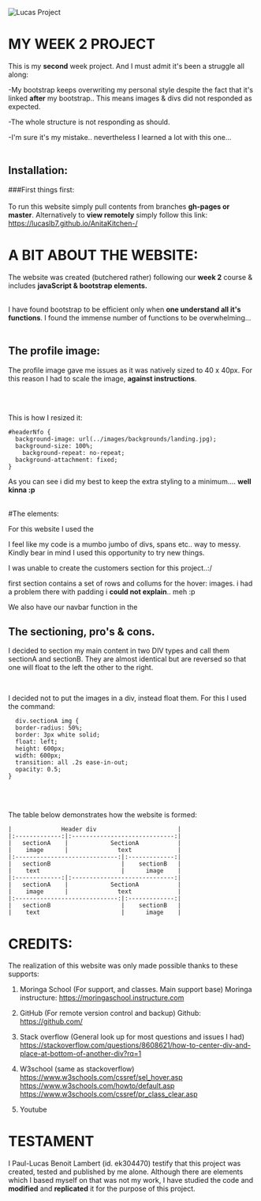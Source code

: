 

![Lucas Project]("https://github.com/lucasLB7/lucasProject/tree/gh-pages/images/me.jpg")


# MY WEEK 2 PROJECT

This is my __second__ week project. And I must admit it's been a struggle all along:

-My bootstrap keeps overwriting my personal style despite the fact that it's linked __after__ my bootstrap.. This means images & divs did not responded as expected.

-The whole structure is not responding as should.

-I'm sure it's my mistake.. nevertheless I learned a lot with this one...
<br><br>
## Installation:
###First things first:
<br><br>
To run this website simply pull contents from branches __gh-pages or master__.  Alternatively to __view remotely__ simply follow this link:
 https://lucaslb7.github.io/AnitaKitchen-/

# A BIT ABOUT THE WEBSITE:

The website was created (butchered rather) following our __week 2__ course & includes __javaScript & bootstrap elements.__
<br><br>

I have found bootstrap to be efficient only when __one understand all it's functions__. I found the immense number of functions to be overwhelming...
<br><br>
## The profile image:

The profile image gave me issues as it was natively sized to 40 x 40px. For this reason I had to scale the image, __against instructions__.

<br><br>

This is how I resized it:  
```
#headerNfo {
  background-image: url(../images/backgrounds/landing.jpg);
  background-size: 100%;
	background-repeat: no-repeat;
  background-attachment: fixed;
}

```
As you can see i did my best to keep the extra styling to a minimum.... **well kinna :p**
<br><br>

#The elements:

For this website I used the

I feel like my code is a mumbo jumbo of divs, spans etc.. way to messy. Kindly bear in mind I used this opportunity to try new things.

I was unable to create the customers section for this project..:/

first section contains a set of rows and collums for the hover: images. i had a problem there with padding i __could not explain__.. meh :p

We also have our navbar function in the

## The sectioning, pro's & cons.

I decided to section my main content in two DIV types and call them sectionA and sectionB. They are almost identical but are reversed so that one will float to the left the other to the right.

<br>

I decided not to put the images in a div, instead float them. For this I used the command:

```
  div.sectionA img {
  border-radius: 50%;
  border: 3px white solid;
  float: left;
  height: 600px;
  width: 600px;
  transition: all .2s ease-in-out;
  opacity: 0.5;
}
```
<br><br>

The table below demonstrates how the website is formed:
```
|              Header div                       |
|:-------------:|:-----------------------------:|
|   sectionA    |            SectionA           |
|    image      |              text             |
|:-----------------------------:|:-------------:|
|   sectionB                    |    sectionB   |
|    text                       |      image    |
|:-------------:|:-----------------------------:|
|   sectionA    |            SectionA           |
|    image      |              text             |
|:-----------------------------:|:-------------:|
|   sectionB                    |    sectionB   |
|    text                       |      image    |

```



# CREDITS:

The realization of this website was only made possible thanks to these supports:

1. Moringa School (For support, and classes. Main support base)
Moringa instructure: https://moringaschool.instructure.com
2. GitHub (For remote version control and backup)
Github: https://github.com/
3. Stack overflow (General look up for most questions and issues I had)
https://stackoverflow.com/questions/8608621/how-to-center-div-and-place-at-bottom-of-another-div?rq=1

4. W3school (same as stackoverflow)
https://www.w3schools.com/cssref/sel_hover.asp
https://www.w3schools.com/howto/default.asp
https://www.w3schools.com/cssref/pr_class_clear.asp

5. Youtube



# TESTAMENT

I Paul-Lucas Benoit Lambert (id. ek304470) testify that this project was created, tested and published by me alone.
Although there are elements which I based myself on that was not my work, I have studied the code and __modified__ and __replicated__ it for the purpose of this project.
